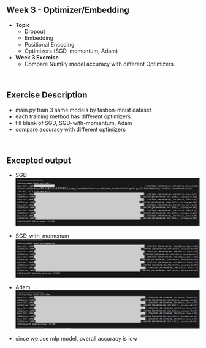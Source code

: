 ## **Week 3 - Optimizer/Embedding**
- **Topic**
  - Dropout
  - Embedding
  - Positional Encoding
  - Optimizers (SGD, momentum, Adam)
- **Week 3 Exercise**
  - Compare NumPy model accuracy with different Optimizers

</br>

## Exercise Description
- main.py train 3 same models by fashon-mnist dataset
- each training method has different optimizers.
- fill blank of SGD, SGD-with-momentum, Adam
- compare accuracy with different optimizers

</br>

## Excepted output

- SGD
![week_3_output_sgd](../../images/week_3_output_1.png)
- SGD_with_momenum
![week_3_output_momentum](../../images/week_3_output_2.png)
- Adam
![week_3_output_adam](../../images/week_3_output_3.png)

- since we use mlp model, overall accuracy is low
